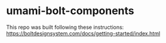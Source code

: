 # umami-bolt-components

This repo was built following these instructions:
https://boltdesignsystem.com/docs/getting-started/index.html
